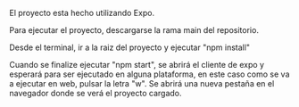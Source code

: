 El proyecto esta hecho utilizando Expo.

Para ejecutar el proyecto, descargarse la rama main del repositorio.

Desde el terminal, ir a la raiz del proyecto y ejecutar "npm install"

Cuando se finalize ejecutar "npm start", se abrirá el cliente de expo y esperará para ser ejecutado en alguna plataforma, en este caso como se va a ejecutar en web, pulsar la letra "w". Se abrirá una nueva pestaña en el navegador donde se verá el proyecto cargado.
 
